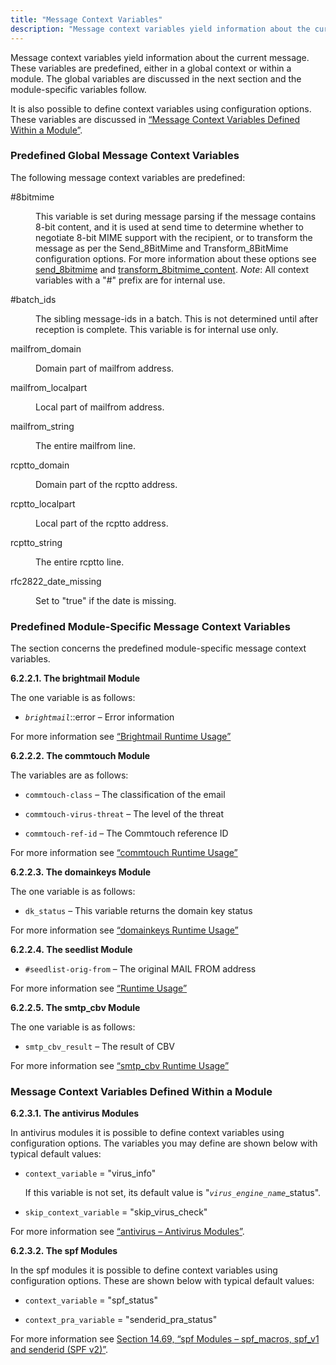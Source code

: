 ```yaml
---
title: "Message Context Variables"
description: "Message context variables yield information about the current message These variables are predefined either in a global context or within a module The global variables are discussed in the next section and the module specific variables follow It is also possible to define context variables using configuration options These variables..."
---
```


<a name="idp3486832"></a> 

Message context variables yield information about the current message. These variables are predefined, either in a global context or within a module. The global variables are discussed in the next section and the module-specific variables follow.

It is also possible to define context variables using configuration options. These variables are discussed in [“Message Context Variables Defined Within a Module”](/momentum/3/3-reference/3-reference-policy-context-mess#policy.context-mess.module.defined).

### <a name="policy.context-mess.predefined"></a> Predefined Global Message Context Variables

The following message context variables are predefined:

<dl class="variablelist">

<dt>#8bitmime</dt>

<dd>

This variable is set during message parsing if the message contains 8-bit content, and it is used at send time to determine whether to negotiate 8-bit MIME support with the recipient, or to transform the message as per the Send_8BitMime and Transform_8BitMime configuration options. For more information about these options see [send_8bitmime](/momentum/3/3-reference/3-reference-conf-ref-send-8-bitmime) and [transform_8bitmime_content](/momentum/3/3-reference/3-reference-conf-ref-transform-8-bitmime-content). *Note*: All context variables with a "#" prefix are for internal use.

</dd>

<dt>#batch_ids</dt>

<dd>

The sibling message-ids in a batch. This is not determined until after reception is complete. This variable is for internal use only.

</dd>

<dt>mailfrom_domain</dt>

<dd>

Domain part of mailfrom address.

</dd>

<dt>mailfrom_localpart</dt>

<dd>

Local part of mailfrom address.

</dd>

<dt>mailfrom_string</dt>

<dd>

The entire mailfrom line.

</dd>

<dt>rcptto_domain</dt>

<dd>

Domain part of the rcptto address.

</dd>

<dt>rcptto_localpart</dt>

<dd>

Local part of the rcptto address.

</dd>

<dt>rcptto_string</dt>

<dd>

The entire rcptto line.

</dd>

<dt>rfc2822_date_missing</dt>

<dd>

Set to "true" if the date is missing.

</dd>

</dl>

### <a name="idp3509056"></a> Predefined Module-Specific Message Context Variables

The section concerns the predefined module-specific message context variables.

**<a name="idp3510640"></a> 6.2.2.1. The brightmail Module**

The one variable is as follows:

*   *`brightmail`*::error – Error information

For more information see [“Brightmail Runtime Usage”](/momentum/3/3-reference/3-reference-modules-brightmail#modules.brightmail.runtime.usage)

**<a name="idp3515232"></a> 6.2.2.2. The commtouch Module**

The variables are as follows:

*   `commtouch-class` – The classification of the email

*   `commtouch-virus-threat` – The level of the threat

*   `commtouch-ref-id` – The Commtouch reference ID

For more information see [“commtouch Runtime Usage”](/momentum/3/3-reference/3-reference-modules-commtouch#modules.commtouch.runtime.usage)

**<a name="idp3522192"></a> 6.2.2.3. The domainkeys Module**

The one variable is as follows:

*   `dk_status` – This variable returns the domain key status

For more information see [“domainkeys Runtime Usage”](/momentum/3/3-reference/3-reference-modules-domainkeys#modules.domainkeys.runtime.usage)

**<a name="idp3526544"></a> 6.2.2.4. The seedlist Module**

*   `#seedlist-orig-from` – The original MAIL FROM address

For more information see [“Runtime Usage”](/momentum/3/3-reference/3-reference-modules-seedlist#modules.seedlist.runtime.usage)

**<a name="idp3530704"></a> 6.2.2.5. The smtp_cbv Module**

The one variable is as follows:

*   `smtp_cbv_result` – The result of CBV

For more information see [“smtp_cbv Runtime Usage”](/momentum/3/3-reference/3-reference-modules-smtp-cbv#modules.smtp_cbv.runtime.usage)

### <a name="policy.context-mess.module.defined"></a> Message Context Variables Defined Within a Module

**<a name="idp3536640"></a> 6.2.3.1. The antivirus Modules**

In antivirus modules it is possible to define context variables using configuration options. The variables you may define are shown below with typical default values:

*   `context_variable` = "virus_info"

    If this variable is not set, its default value is "*`virus_engine_name`*_status".

*   `skip_context_variable` = "skip_virus_check"

For more information see [“antivirus – Antivirus Modules”](/momentum/3/3-reference/3-reference-modules-antivirus).

**<a name="idp3543328"></a> 6.2.3.2. The spf Modules**

In the spf modules it is possible to define context variables using configuration options. These are shown below with typical default values:

*   `context_variable` = "spf_status"

*   `context_pra_variable` = "senderid_pra_status"

For more information see [Section 14.69, “spf Modules – spf_macros, spf_v1 and senderid (SPF v2)”](modules.spf "14.69. spf Modules – spf_macros, spf_v1 and senderid (SPF v2)").
